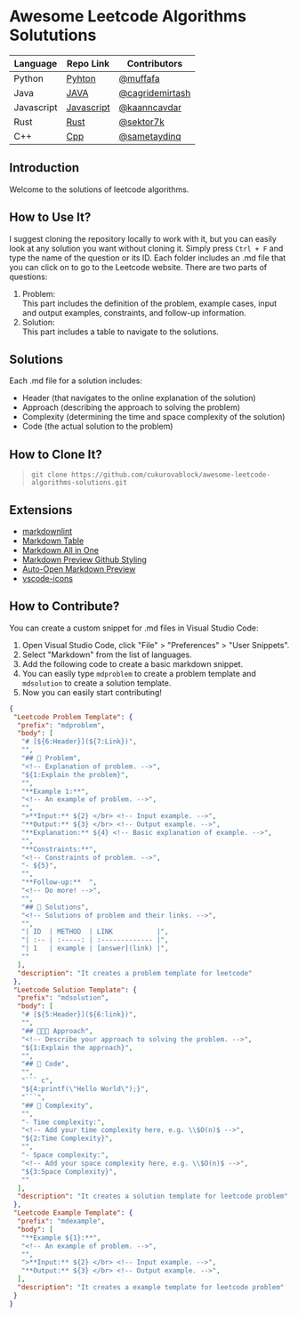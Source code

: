 # Awesome Leetcode Algorithms Solututions

| Language   | Repo Link                          | Contributors                                         |
| ---------- | ---------------------------------- | ---------------------------------------------------- |
| Python     | [Pyhton](Python/README.md)         | [@muffafa](https://github.com/muffafa)               |
| Java       | [JAVA](Java/README.md)             | [@cagridemirtash](https://github.com/cagridemirtash) |
| Javascript | [Javascript](Javascript/README.md) | [@kaanncavdar](https://github.com/kaanncavdar)       |
| Rust       | [Rust](Rust/README.md)             | [@sektor7k](https://github.com/sektor7k)             |
| C++        | [Cpp](Cpp/README.md)               | [@sametaydinq](https://github.com/sametaydinq)       |

## Introduction

Welcome to the solutions of leetcode algorithms.

## How to Use It?

I suggest cloning the repository locally to work with it, but you can easily look at any solution you want without cloning it. Simply press `Ctrl + F` and type the name of the question or its ID. Each folder includes an .md file that you can click on to go to the Leetcode website. There are two parts of questions:

1. Problem: </br> This part includes the definition of the problem, example cases, input and output examples, constraints, and follow-up information.
2. Solution: </br> This part includes a table to navigate to the solutions.

## Solutions

Each .md file for a solution includes:

- Header (that navigates to the online explanation of the solution)
- Approach (describing the approach to solving the problem)
- Complexity (determining the time and space complexity of the solution)
- Code (the actual solution to the problem)

## How to Clone It?

> `git clone https://github.com/cukurovablock/awesome-leetcode-algorithms-solutions.git`

## Extensions

- [markdownlint](https://marketplace.visualstudio.com/items?itemName=DavidAnson.vscode-markdownlint)
- [Markdown Table](https://marketplace.visualstudio.com/items?itemName=TakumiI.markdowntable)
- [Markdown All in One](https://marketplace.visualstudio.com/items?itemName=yzhang.markdown-all-in-one)
- [Markdown Preview Github Styling](https://marketplace.visualstudio.com/items?itemName=bierner.markdown-preview-github-styles)
- [Auto-Open Markdown Preview](https://marketplace.visualstudio.com/items?itemName=hnw.vscode-auto-open-markdown-preview)
- [vscode-icons](https://marketplace.visualstudio.com/items?itemName=vscode-icons-team.vscode-icons)

## How to Contribute?

You can create a custom snippet for .md files in Visual Studio Code:

1. Open Visual Studio Code, click "File" > "Preferences" > "User Snippets".
2. Select "Markdown" from the list of languages.
3. Add the following code to create a basic markdown snippet.
4. You can easily type `mdproblem` to create a problem template and `mdsolution` to create a solution template.
5. Now you can easily start contributing!

``` json
{
 "Leetcode Problem Template": {
  "prefix": "mdproblem",
  "body": [
   "# [${6:Header}](${7:Link})",
   "",
   "## 🚨 Problem",
   "<!-- Explanation of problem. -->",
   "${1:Explain the problem}",
   "",
   "**Example 1:**",
   "<!-- An example of problem. -->",
   "",
   ">**Input:** ${2} </br> <!-- Input example. -->",
   "**Output:** ${3} </br> <!-- Output example. -->",
   "**Explanation:** ${4} <!-- Basic explanation of example. -->",
   "",
   "**Constraints:**",
   "<!-- Constraints of problem. -->",
   "- ${5}",
   "",
   "**Follow-up:**  ",
   "<!-- Do more! -->",
   "",
   "## 🔐 Solutions",
   "<!-- Solutions of problem and their links. -->",
   "",
   "| ID  | METHOD  | LINK           |",
   "| :-- | :-----: | :------------- |",
   "| 1   | example | [answer](link) |",
   ""
  ],
  "description": "It creates a problem template for leetcode"
 },
 "Leetcode Solution Template": {
  "prefix": "mdsolution",
  "body": [
   "# [${5:Header}](${6:link})",
   "",
   "## 🧑🏻‍💻 Approach",
   "<!-- Describe your approach to solving the problem. -->",
   "${1:Explain the approach}",
   "",
   "## 🔐 Code",
   "",
   "``` c",
   "${4:printf(\"Hello World\");}",
   "```",
   "## 🧩 Complexity",
   "",
   "- Time complexity:",
   "<!-- Add your time complexity here, e.g. \\$O(n)$ -->",
   "${2:Time Complexity}",
   "",
   "- Space complexity:",
   "<!-- Add your space complexity here, e.g. \\$O(n)$ -->",
   "${3:Space Complexity}",
   ""
  ],
  "description": "It creates a solution template for leetcode problem"
 },
 "Leetcode Example Template": {
  "prefix": "mdexample",
  "body": [
   "**Example ${1}:**",
   "<!-- An example of problem. -->",
   "",
   ">**Input:** ${2} </br> <!-- Input example. -->",
   "**Output:** ${3} </br> <!-- Output example. -->",
  ],
  "description": "It creates a example template for leetcode problem"
 }
}
```
